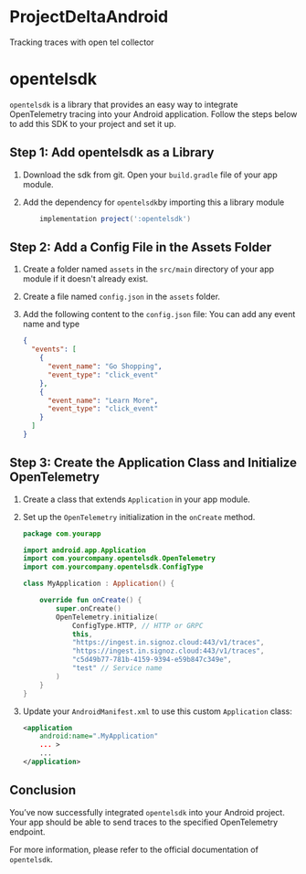 # ProjectDeltaAndroid
Tracking traces with open tel collector 


# opentelsdk

`opentelsdk` is a library that provides an easy way to integrate OpenTelemetry tracing into your Android application. Follow the steps below to add this SDK to your project and set it up.

## Step 1: Add opentelsdk as a Library

1. Download the sdk from git. Open your `build.gradle` file of your app module.
2. Add the dependency for `opentelsdk`by  importing this a library module

    ```gradle
        implementation project(':opentelsdk')
    ```

## Step 2: Add a Config File in the Assets Folder

1. Create a folder named `assets` in the `src/main` directory of your app module if it doesn't already exist.
2. Create a file named `config.json` in the `assets` folder.
3. Add the following content to the `config.json` file: You can add any event name and type

    ```json
    {
      "events": [
        {
          "event_name": "Go Shopping",
          "event_type": "click_event"
        },
        {
          "event_name": "Learn More",
          "event_type": "click_event"
        }
      ]
    }
    ```

## Step 3: Create the Application Class and Initialize OpenTelemetry

1. Create a class that extends `Application` in your app module.
2. Set up the `OpenTelemetry` initialization in the `onCreate` method.

    ```kotlin
    package com.yourapp

    import android.app.Application
    import com.yourcompany.opentelsdk.OpenTelemetry
    import com.yourcompany.opentelsdk.ConfigType

    class MyApplication : Application() {

        override fun onCreate() {
            super.onCreate()
            OpenTelemetry.initialize(
                ConfigType.HTTP, // HTTP or GRPC
                this,
                "https://ingest.in.signoz.cloud:443/v1/traces",
                "https://ingest.in.signoz.cloud:443/v1/traces",
                "c5d49b77-781b-4159-9394-e59b847c349e",
                "test" // Service name
            )
        }
    }
    ```

3. Update your `AndroidManifest.xml` to use this custom `Application` class:

    ```xml
    <application
        android:name=".MyApplication"
        ... >
        ...
    </application>
    ```

## Conclusion

You’ve now successfully integrated `opentelsdk` into your Android project. Your app should be able to send traces to the specified OpenTelemetry endpoint.

For more information, please refer to the official documentation of `opentelsdk`.
